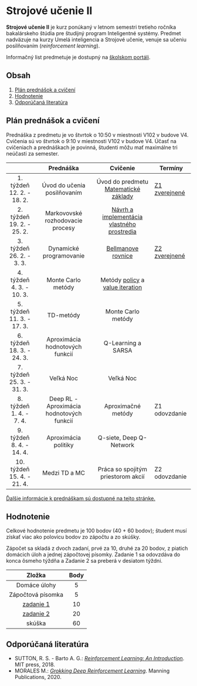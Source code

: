 # Strojové učenie II

**Strojové učenie II** je kurz ponúkaný v letnom semestri tretieho ročníka bakalárskeho štúdia pre študijný program Inteligentné systémy. Predmet nadväzuje na kurzy Umelá inteligencia a Strojové učenie, venuje sa učeniu posilňovaním (*reinforcement learning*).

Informačný list predmetuje je dostupný na [školskom portáli](https://maisportal.tuke.sk/portal/studijneProgramy.mais).

## Obsah
1. [Plán prednášok a cvičení](#plan)
2. [Hodnotenie](#grading)
3. [Odporúčaná literatúra](#textbooks)

## Plán prednášok a cvičení <a name="plan"></a>

Prednáška z predmetu je vo štvrtok o 10:50 v miestnosti V102 v budove V4. Cvičenia sú vo štvrtok o 9:10 v miestnosti V102 v budove V4. Účasť na cvičeniach a prednáškach je povinná, študenti môžu mať maximálne tri neúčasti za semester.

|                               |                       Prednáška                       |                  Cvičenie                  |            Termíny             |
|:-----------------------------:|:-----------------------------------------------------:|:------------------------------------------:|--------------------------------|
|  1. týždeň<br>12. 2. - 18. 2. |              Úvod do učenia posilňovaním              |  Úvod do predmetu<br>[Matematické základy](https://marian.mach.website.tuke.sk/presentations/su2/prez-matrep.pdf)   | [Z1 zverejnené](assignments/assignment1.md)                  |
|  2. týždeň<br>19. 2. - 25. 2. |            Markovovské rozhodovacie procesy           | [Návrh a implementácia vlastného prostredia](labs/lab02-creating-environments.ipynb) |                                |
|  3. týždeň<br>26. 2. - 3. 3.  |                Dynamické programovanie                |             [Bellmanove rovnice](labs/lab03-bellman-equation.ipynb)             | [Z2 zverejnené](assignments/assignment2.md)                  |
|  4. týždeň<br>4. 3. - 10. 3.  |                   Monte Carlo metódy                  |       Metódy [policy](labs/lab04a-policy-iteration.ipynb) a [value iteration](labs/lab04b-value-iteration.ipynb)      |                                |
|  5. týždeň<br>11. 3. - 17. 3. |				        TD-metódy  		    			|             Monte Carlo metódy             |                                |
|  6. týždeň<br>18. 3. - 24. 3. |            Aproximácia hodnotových funkcií            |             Q-Learning a SARSA             |                                |
|  7. týždeň<br>25. 3. - 31. 3. |                       Veľká Noc                       |                 Veľká Noc                  |                                |
|  8. týždeň<br>1. 4. - 7. 4.   |       Deep RL - Aproximácia hodnotových funkcií       |             Aproximačné metódy             | Z1 odovzdanie                  |
|  9. týždeň<br>8. 4. - 14. 4.  |                  Aproximácia politiky                 |           Q-siete, Deep Q-Network          |                                |
| 10. týždeň<br>15. 4. - 21. 4. |                     Medzi TD a MC                     |      Práca so spojitým priestorom akcií    | Z2 odovzdanie                  |

[Ďalšie informácie k prednáškam sú dostupné na tejto stránke.](https://marian.mach.website.tuke.sk/course-mlII-en.html)

## Hodnotenie <a name="grading"></a>

Celkové hodnotenie predmetu je 100 bodov (40 + 60 bodov); študent musí získať viac ako polovicu bodov zo zápočtu a zo skúšky.

Zápočet sa skladá z dvoch zadaní, prvé za 10, druhé za 20 bodov, z piatich domácich úloh a jednej zápočtovej písomky. Zadanie 1 sa odovzdáva do konca ôsmeho týždňa a Zadanie 2 sa preberá v desiatom týždni.

|                  Zložka                 | Body |
|:---------------------------------------:|:----:|
| Domáce úlohy							  |   5  |
| Zápočtová písomka						  |   5  |
| [zadanie 1](assignments/assignment1.md) |  10  |
| [zadanie 2](assignments/assignment2.md) |  20  |
| skúška                                  |  60  |

## Odporúčaná literatúra <a name="textbooks"></a>
* SUTTON, R. S. - Barto A. G.: [*Reinforcement Learning: An Introduction*](http://www.andrew.cmu.edu/course/10-703/textbook/BartoSutton.pdf). MIT press, 2018.
* MORALES M.: [*Grokking Deep Reinforcement Learning*](https://www.amazon.com/Grokking-Reinforcement-Learning-Miguel-Morales/dp/1617295450). Manning Publications, 2020.
